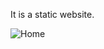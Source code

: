 It is a static website.

![Home](https://github.com/Priyamah28/Priyamah28/assets/159419055/1448e80e-d090-40a0-a855-2e2b4e847800)
